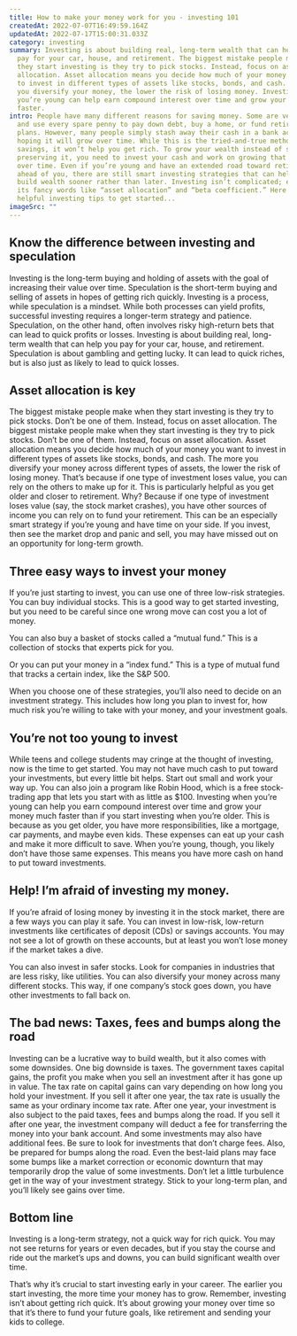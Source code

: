 ```yaml
---
title: How to make your money work for you - investing 101
createdAt: 2022-07-07T16:49:59.164Z
updatedAt: 2022-07-17T15:00:31.033Z
category: investing
summary: Investing is about building real, long-term wealth that can help you
  pay for your car, house, and retirement. The biggest mistake people make when
  they start investing is they try to pick stocks. Instead, focus on asset
  allocation. Asset allocation means you decide how much of your money you want
  to invest in different types of assets like stocks, bonds, and cash. The more
  you diversify your money, the lower the risk of losing money. Investing when
  you’re young can help earn compound interest over time and grow your money
  faster.
intro: People have many different reasons for saving money. Some are very frugal
  and use every spare penny to pay down debt, buy a home, or fund retirement
  plans. However, many people simply stash away their cash in a bank account
  hoping it will grow over time. While this is the tried-and-true method of
  savings, it won’t help you get rich. To grow your wealth instead of simply
  preserving it, you need to invest your cash and work on growing that money
  over time. Even if you’re young and have an extended road toward retirement
  ahead of you, there are still smart investing strategies that can help you
  build wealth sooner rather than later. Investing isn’t complicated; even with
  its fancy words like “asset allocation” and “beta coefficient.” Here are some
  helpful investing tips to get started...
imageSrc: ""
---
```


## Know the difference between investing and speculation

Investing is the long-term buying and holding of assets with the goal of increasing their value over time. Speculation is the short-term buying and selling of assets in hopes of getting rich quickly. Investing is a process, while speculation is a mindset. While both processes can yield profits, successful investing requires a longer-term strategy and patience. Speculation, on the other hand, often involves risky high-return bets that can lead to quick profits or losses. Investing is about building real, long-term wealth that can help you pay for your car, house, and retirement. Speculation is about gambling and getting lucky. It can lead to quick riches, but is also just as likely to lead to quick losses.

## Asset allocation is key

The biggest mistake people make when they start investing is they try to pick stocks. Don’t be one of them. Instead, focus on asset allocation. The biggest mistake people make when they start investing is they try to pick stocks. Don’t be one of them. Instead, focus on asset allocation. Asset allocation means you decide how much of your money you want to invest in different types of assets like stocks, bonds, and cash. The more you diversify your money across different types of assets, the lower the risk of losing money. That’s because if one type of investment loses value, you can rely on the others to make up for it. This is particularly helpful as you get older and closer to retirement. Why? Because if one type of investment loses value (say, the stock market crashes), you have other sources of income you can rely on to fund your retirement. This can be an especially smart strategy if you’re young and have time on your side. If you invest, then see the market drop and panic and sell, you may have missed out on an opportunity for long-term growth.

## Three easy ways to invest your money

If you’re just starting to invest, you can use one of three low-risk strategies. You can buy individual stocks. This is a good way to get started investing, but you need to be careful since one wrong move can cost you a lot of money. 

 You can also buy a basket of stocks called a “mutual fund.” This is a collection of stocks that experts pick for you. 

Or you can put your money in a “index fund.” This is a type of mutual fund that tracks a certain index, like the S&P 500. 

When you choose one of these strategies, you’ll also need to decide on an investment strategy. This includes how long you plan to invest for, how much risk you’re willing to take with your money, and your investment goals.

## You’re not too young to invest

While teens and college students may cringe at the thought of investing, now is the time to get started. You may not have much cash to put toward your investments, but every little bit helps. Start out small and work your way up. You can also join a program like Robin Hood, which is a free stock-trading app that lets you start with as little as $100. Investing when you’re young can help you earn compound interest over time and grow your money much faster than if you start investing when you’re older. This is because as you get older, you have more responsibilities, like a mortgage, car payments, and maybe even kids. These expenses can eat up your cash and make it more difficult to save. When you’re young, though, you likely don’t have those same expenses. This means you have more cash on hand to put toward investments.

## Help! I’m afraid of investing my money.

If you’re afraid of losing money by investing it in the stock market, there are a few ways you can play it safe. You can invest in low-risk, low-return investments like certificates of deposit (CDs) or savings accounts. You may not see a lot of growth on these accounts, but at least you won’t lose money if the market takes a dive.

You can also invest in safer stocks. Look for companies in industries that are less risky, like utilities. You can also diversify your money across many different stocks. This way, if one company’s stock goes down, you have other investments to fall back on.

## The bad news: Taxes, fees and bumps along the road

Investing can be a lucrative way to build wealth, but it also comes with some downsides. One big downside is taxes. The government taxes capital gains, the profit you make when you sell an investment after it has gone up in value. The tax rate on capital gains can vary depending on how long you hold your investment. If you sell it after one year, the tax rate is usually the same as your ordinary income tax rate. After one year, your investment is also subject to the paid taxes, fees and bumps along the road. If you sell it after one year, the investment company will deduct a fee for transferring the money into your bank account. And some investments may also have additional fees. Be sure to look for investments that don’t charge fees. Also, be prepared for bumps along the road. Even the best-laid plans may face some bumps like a market correction or economic downturn that may temporarily drop the value of some investments. Don’t let a little turbulence get in the way of your investment strategy. Stick to your long-term plan, and you’ll likely see gains over time.

## Bottom line

Investing is a long-term strategy, not a quick way for rich quick. You may not see returns for years or even decades, but if you stay the course and ride out the market’s ups and downs, you can build significant wealth over time. 

That’s why it’s crucial to start investing early in your career. The earlier you start investing, the more time your money has to grow. Remember, investing isn’t about getting rich quick. It’s about growing your money over time so that it’s there to fund your future goals, like retirement and sending your kids to college.
